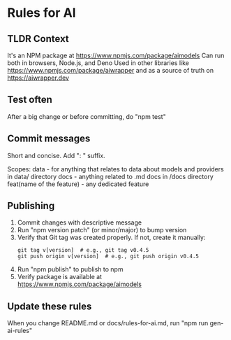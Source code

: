 # Rules for AI

## TLDR Context
It's an NPM package at https://www.npmjs.com/package/aimodels
Can run both in browsers, Node.js, and Deno
Used in other libraries like https://www.npmjs.com/package/aiwrapper and as a source of truth on https://aiwrapper.dev

## Test often
After a big change or before committing, do "npm test"

## Commit messages
Short and concise.
Add "<scope>: <description>" suffix.

Scopes:
data - for anything that relates to data about models and providers in data/ directory
docs - anything related to .md docs in /docs directory
feat(name of the feature) - any dedicated feature

## Publishing
1. Commit changes with descriptive message
2. Run "npm version patch" (or minor/major) to bump version
3. Verify that Git tag was created properly. If not, create it manually:
   ```
   git tag v[version]  # e.g., git tag v0.4.5
   git push origin v[version]  # e.g., git push origin v0.4.5
   ```
4. Run "npm publish" to publish to npm
5. Verify package is available at https://www.npmjs.com/package/aimodels

## Update these rules
When you change README.md or docs/rules-for-ai.md, run "npm run gen-ai-rules"